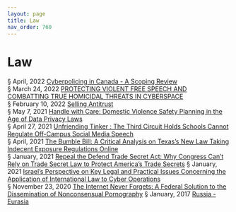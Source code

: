 ```yaml
---
layout: page
title: Law 
nav_order: 760
---
```


# Law
§ April, 2022 [Cyberpolicing in Canada - A Scoping Review](https://archive-c.bsafes.com/docs/C/Cyberpolicing-in-Canada-A-Scoping-Review/)  
§ March 24, 2022 [PROTECTING VIOLENT FREE SPEECH AND COMBATTING TRUE HOMICIDAL THREATS IN CYBERSPACE](https://archive-p.bsafes.com/docs/P/PROTECTING-VIOLENT-FREE-SPEECH-AND-COMBATTING-TRUE-HOMICIDAL-THREATS-IN-CYBERSPACE/)  
§ February 10, 2022 [Selling Antitrust](https://archive-s.bsafes.com/docs/S/SELLING-ANTITRUST/)  
§ May 7, 2021 [Handle with Care: Domestic Violence Safety Planning in the Age of Data Privacy Laws](https://archive-h.bsafes.com/docs/H/handle-with-care-domestic-violence-safety-planning-in-the-age-of-data-privacy-law/)   
§ April 27, 2021 [Unfriending Tinker : The Third Circuit Holds Schools Cannot Regulate Off-Campus Social Media Speech](https://archive-u.bsafes.com/docs/U/unfriending-tinker-the-third-circuit-holds-schools-cannot-regulate-off-campus-social-media-speech/)  
§ April, 2021 [The Bumble Bill: A Critical Analysis on Texas’s New Law Taking Indecent Exposure Regulations Online](https://archive-t.bsafes.com/docs/T/the-bumble-bill-a-critical-analysis-on-texass-new-law-taking-indecent-exposure-regulations-online/)   
§ January, 2021 [Repeal the Defend Trade Secret Act: Why Congress Can’t Rely on Trade Secret Law to Protect America’s Trade Secrets](https://archive-r.bsafes.com/docs/R/repeal-the-defend-trade-secret-act-whey-congress-cant-rely-on-trade-secret-law-to-protect-americas-trade-secrets/) 
§ January, 2021 [Israel’s Perspective on Key Legal and Practical Issues Concerning the Application of International Law to Cyber Operations](https://archive-i.bsafes.com/docs/I/israels-perspective-on-key-legal-and-practical-issues-concerning-the-application-of-international-law-to-cyber-operations/#contents)  
§ November 23, 2020 [The Internet Never Forgets: A Federal Solution to the Dissemination of Nonconsensual Pornography](https://archive-t.bsafes.com/docs/T/the-internet-never-forgets-a-federal-solution-to-the-dissemination-of-nonconsensual-pornography/)
§ January, 2017 [Russia - Eurasia](https://archive-r.bsafes.com/docs/R/Russia-Eurasia/#russia---eurasia)  
